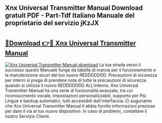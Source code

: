 ## Xnx Universal Transmitter Manual Download gratuit PDF - Part-Tdf Italiano Manuale del proprietario del servizio jKzJX

# <h2><a href="http://dfduu7p.blite.top/?on=Xnx+Universal+Transmitter+Manual">🔗Download 👉🔴 Xnx Universal Transmitter Manual</a></h2>

[![Xnx Universal Transmitter Manual download](https://i.imgur.com/lujVjoI.png)](http://dfduu7p.blite.top/?on=Xnx+Universal+Transmitter+Manual)
La tua strada verso il successo questo Manuale funge da tabella di marcia per il funzionamento e la manutenzione sicuri del tuo nuovo REDDDDDDD. Precauzioni di sicurezza per interni si prega di prendere nota di tutte le precauzioni di sicurezza quando si utilizza il nuovo REDDDDDDD ALL'interno. Xnx Universal Transmitter Manual ha una serie di funzionalità avanzate, tra cui riconoscimento vocale, Impostazioni personalizzabili, supporto per Più Lingue e backup automatici, tutti accessibili dall'interfaccia. Ci auguriamo che Xnx Universal Transmitter Manual ti abbia fornito informazioni preziose per dare il via al tuo nuovo dispositivo. In caso di problemi, contattare il nostro Servizio Clienti.
